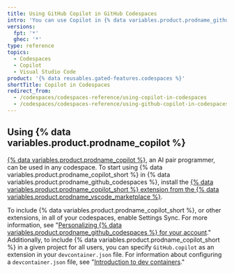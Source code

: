```yaml
---
title: Using GitHub Copilot in GitHub Codespaces
intro: 'You can use Copilot in {% data variables.product.prodname_github_codespaces %} by adding the extension.'
versions:
  fpt: '*'
  ghec: '*'
type: reference
topics:
  - Codespaces
  - Copilot
  - Visual Studio Code
product: '{% data reusables.gated-features.codespaces %}'
shortTitle: Copilot in Codespaces
redirect_from:
  - /codespaces/codespaces-reference/using-copilot-in-codespaces
  - /codespaces/codespaces-reference/using-github-copilot-in-codespaces
---
```


## Using {% data variables.product.prodname_copilot %}

[{% data variables.product.prodname_copilot %}](https://copilot.github.com/), an AI pair programmer, can be used in any codespace. To start using {% data variables.product.prodname_copilot_short %} in {% data variables.product.prodname_github_codespaces %}, install the [{% data variables.product.prodname_copilot_short %} extension from the {% data variables.product.prodname_vscode_marketplace %}](https://marketplace.visualstudio.com/items?itemName=GitHub.copilot).

To include {% data variables.product.prodname_copilot_short %}, or other extensions, in all of your codespaces, enable Settings Sync. For more information, see "[Personalizing {% data variables.product.prodname_github_codespaces %} for your account](/codespaces/customizing-your-codespace/personalizing-github-codespaces-for-your-account#settings-sync)." Additionally, to include {% data variables.product.prodname_copilot_short %} in a given project for all users, you can specify `GitHub.copilot` as an extension in your `devcontainer.json` file. For information about configuring a `devcontainer.json` file, see "[Introduction to dev containers](/codespaces/customizing-your-codespace/configuring-codespaces-for-your-project#creating-a-custom-dev-container-configuration)."

